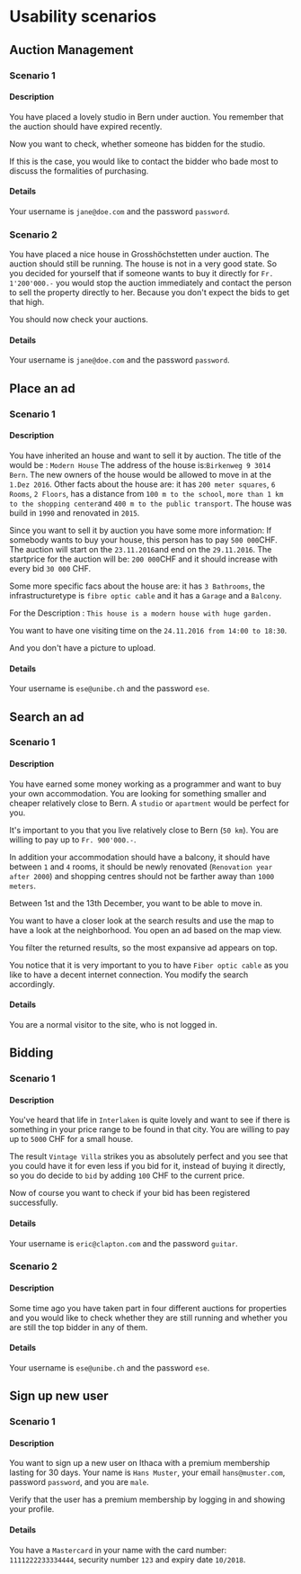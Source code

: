 # Usability scenarios

## Auction Management

### Scenario 1

#### Description

You have placed a lovely studio in Bern under auction. You remember that the auction should have expired recently.

Now you want to check, whether someone has bidden for the studio.

If this is the case, you would like to contact the bidder who bade most to discuss the formalities of purchasing.

#### Details

Your username is `jane@doe.com` and the password `password`.

### Scenario 2

You have placed a nice house in Grosshöchstetten under auction. The auction should still be running. The house is not in a very good state. So you decided for yourself that if someone wants to buy it directly for `Fr. 1'200'000.-` you would stop the auction immediately and contact the person to sell the property directly to her. Because you don't expect the bids to get that high.

You should now check your auctions.

#### Details

Your username is `jane@doe.com` and the password `password`.


## Place an ad

### Scenario 1

#### Description

You have inherited an house and want to sell it by auction.
The title of the would be : `Modern House`
The address of the house is:`Birkenweg 9 3014 Bern`.
The new owners of the house would be allowed to move in at the `1.Dez 2016`.
Other facts about the house are:
it has `200 meter squares`,
`6 Rooms`,
`2 Floors`,
has a distance from `100 m to the school`,
`more than 1 km to the shopping center`and 
`400 m to the public transport`.
The house was build in `1990`
and renovated in `2015`.

Since you want to sell it by auction you have some more information:
If somebody wants to buy your house, this person has to pay `500 000`CHF. The auction will start on the `23.11.2016`and end on the `29.11.2016`. The startprice for the auction will be: `200 000`CHF and it should increase with every bid `30 000` CHF.

Some more specific facs about the house are:
it has `3 Bathrooms`, the infrastructuretype is `fibre optic cable` and it has a `Garage` and a  `Balcony`.

For the Description : `This house is a modern house with huge garden.`

You want to have one visiting time on the `24.11.2016 from 14:00 to 18:30`.

And you don't have a picture to upload.


#### Details

Your username is `ese@unibe.ch` and the password `ese`.

## Search an ad

### Scenario 1

#### Description

You have earned some money working as a programmer and want to buy your own accommodation. You are looking for something smaller and cheaper relatively close to Bern. A `studio` or `apartment` would be perfect for you.

It's important to you that you live relatively close to Bern (`50 km`). You are willing to pay up to `Fr. 900'000.-`.

In addition your accommodation should have a balcony, it should have between `1` and `4` rooms, it should be newly renovated (`Renovation year after 2000`) and shopping centres should not be farther away than `1000 meters`. 

Between 1st and the 13th December, you want to be able to move in.

You want to have a closer look at the search results and use the map to have a look at the neighborhood. You open an ad based on the map view.

You filter the returned results, so the most expansive ad appears on top. 

You notice that it is very important to you to have `Fiber optic cable` as you like to have a decent internet connection. You modify the search accordingly.


#### Details

You are a normal visitor to the site, who is not logged in.


## Bidding

### Scenario 1

#### Description

You've heard that life in `Interlaken` is quite lovely and want to see if there is something in your price range to be found in that city. You are willing to pay up to `5000` CHF for a small house.

The result `Vintage Villa` strikes you as absolutely perfect and you see that you could have it for even less if you bid for it, instead of buying it directly, so you do decide to `bid` by adding `100` CHF to the current price.

Now of course you want to check if your bid has been registered successfully.

#### Details

Your username is `eric@clapton.com` and the password `guitar`.

### Scenario 2

#### Description

Some time ago you have taken part in four different auctions for properties and you would like to check whether they are still running and whether you are still the top bidder in any of them.

#### Details

Your username is `ese@unibe.ch` and the password `ese`.


## Sign up new user

### Scenario 1

#### Description

You want to sign up a new user on Ithaca with a premium membership lasting for 30 days. Your name is `Hans Muster`, your email `hans@muster.com`, password `password`, and you are `male`. 

Verify that the user has a premium membership by logging in and showing your profile.

#### Details

You have a `Mastercard` in your name with the card number:
`1111222233334444`, security number `123` and expiry date `10/2018`.